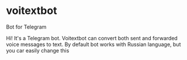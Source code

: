 # voitextbot
Bot for Telegram

Hi!
It's a Telegram bot. Voitextbot can convert both sent and forwarded voice messages to text.
By default bot works with Russian language, but you car easily change this
